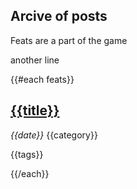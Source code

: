 
## Arcive of posts

Feats are a part of the game

another line

{{#each feats}}
## [{{title}}]({{../site.root}}{{href\}})

_{{date}}_ {{category}}

{{tags}}

{{/each}}